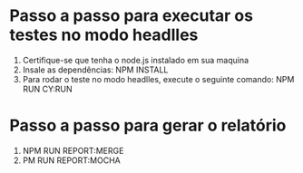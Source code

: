 # Passo a passo para executar os testes no modo headlles
1. Certifique-se que tenha o node.js instalado em sua maquina
2. Insale as dependências: NPM INSTALL
3. Para rodar o teste no modo headlles, execute o seguinte comando: NPM RUN CY:RUN

# Passo a passo para gerar o relatório
1. NPM RUN REPORT:MERGE
2. PM RUN REPORT:MOCHA

